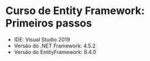 # Curso de Entity Framework: Primeiros passos

* IDE: Visual Studio 2019
* Versão do .NET Framework: 4.5.2
* Versão do EntityFramework: 6.4.0

